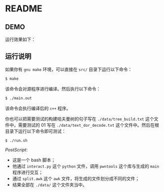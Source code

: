 # README

## DEMO

运行效果如下：

<script src="https://asciinema.org/a/229724.js" id="asciicast-229724" data-autoplay="true" async></script>

## 运行说明

如果你有 `gnu make` 环境，可以直接在 `src/` 目录下运行以下命令：

```bash
$ make
```

该命令会对源程序进行编译。然后执行以下命令：

```bash
$ ./main.out
```

该命令会执行编译后的 `c++` 程序。


你也可以把需要测试的构建哈夫曼树的句子写在 `./data/tree_build.txt` 这个文件中，需要测试的 01 写在 `./data/text_dor_decode.txt` 这个文件中。然后在根目录下运行以下命令即可测试：

```bash
$ ./run.sh
```

*PostScript*: 

- 这是一个 bash 脚本；
- 他通过 `interact.py` 这个 `python` 文件，调用 `pwntools` 这个库与生成的 `main` 程序进行交互；
- 通过 `split.awk` 这个 `awk` 文件，将生成的文件划分成不同的文件；
- 结果全部在 `./data/` 这个文件夹当中。
